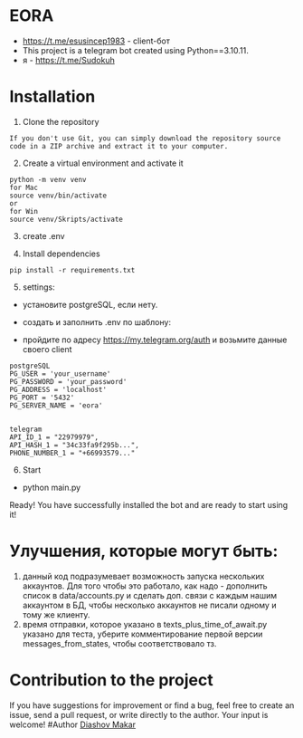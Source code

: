 # EORA 
- https://t.me/esusincep1983 - client-бот
- This project is a telegram bot created using Python==3.10.11.
- я - https://t.me/Sudokuh

# Installation

1. Clone the repository

```
If you don't use Git, you can simply download the repository source code in a ZIP archive and extract it to your computer.
```

2. Create a virtual environment and activate it

```
python -m venv venv
for Mac
source venv/bin/activate
or
for Win
source venv/Skripts/activate
```

3. create .env

4. Install dependencies

```
pip install -r requirements.txt
```

5. settings:

+ установите postgreSQL, если нету.

+ создать и заполнить .env по шаблону:
+ пройдите по адресу https://my.telegram.org/auth и возьмите данные своего client
```
postgreSQL
PG_USER = 'your_username'
PG_PASSWORD = 'your_password'
PG_ADDRESS = 'localhost'
PG_PORT = '5432'
PG_SERVER_NAME = 'eora'


telegram
API_ID_1 = "22979979",
API_HASH_1 = "34c33fa9f295b...",
PHONE_NUMBER_1 = "+66993579..."

```

6. Start

+ python main.py

Ready!
You have successfully installed the bot and are ready to start using it!

# Улучшения, которые могут быть:

1. данный код подразумевает возможность запуска нескольких аккаунтов. Для того чтобы это работало, как надо - дополнить список в data/accounts.py и сделать доп. связи с каждым нашим аккаунтом в БД, чтобы несколько аккаунтов не писали одному и тому же клиенту.
2. время отправки, которое указано в texts_plus_time_of_await.py указано для теста, уберите комментирование первой версии messages_from_states, чтобы соответствовало тз.

# Contribution to the project

If you have suggestions for improvement or find a bug, feel free to create an issue, send a pull request, or write
directly to the author. Your input is welcome!
#Author
[Diashov Makar](https://github.com/ForTeamEffect)